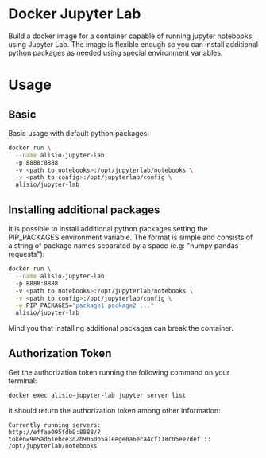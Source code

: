 # Docker Jupyter Lab

Build a docker image for a container capable of running jupyter notebooks using Jupyter Lab.
The image is flexible enough so you can install additional python packages as
needed using special environment variables.

# Usage

## Basic

Basic usage with default python packages:

```sh
docker run \
  --name alisio-jupyter-lab
  -p 8888:8888
  -v <path to notebooks>:/opt/jupyterlab/notebooks \
  -v <path to config>:/opt/jupyterlab/config \
  alisio/jupyter-lab
```

## Installing additional packages

It is possible to install additional python packages setting the PIP_PACKAGES environment
variable. The format is simple and consists of a string of package names separated by
a space (e.g: "numpy pandas requests"):

```sh
docker run \
  --name alisio-jupyter-lab
  -p 8888:8888
  -v <path to notebooks>:/opt/jupyterlab/notebooks \
  -v <path to config>:/opt/jupyterlab/config \
  -e PIP_PACKAGES="package1 package2 ..."
  alisio/jupyter-lab
```

Mind you that installing additional packages can break the container.

## Authorization Token

Get the authorization token running the following command on your terminal:

```sh
docker exec alisio-jupyter-lab jupyter server list
```

It should return the authorization token among other information:

```
Currently running servers:
http://effae095fdb9:8888/?token=9e5ad61ebce3d2b9050b5a1eege0a6eca4cf118c05ee7def :: /opt/jupyterlab/notebooks
```
